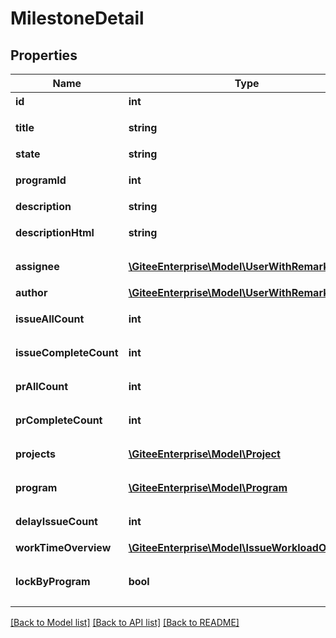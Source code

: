 # MilestoneDetail

## Properties
Name | Type | Description | Notes
------------ | ------------- | ------------- | -------------
**id** | **int** | 里程碑 ID | [optional] 
**title** | **string** | 里程碑标题名称 | [optional] 
**state** | **string** | 里程碑状态 | [optional] 
**programId** | **int** | 里程碑所属项目 ID | [optional] 
**description** | **string** | 描述 | [optional] 
**descriptionHtml** | **string** | 描述(html格式) | [optional] 
**assignee** | [**\GiteeEnterprise\Model\UserWithRemark**](UserWithRemark.md) | 里程碑负责人 | [optional] 
**author** | [**\GiteeEnterprise\Model\UserWithRemark**](UserWithRemark.md) | 里程碑作者 | [optional] 
**issueAllCount** | **int** | 里程碑issues数量 | [optional] 
**issueCompleteCount** | **int** | 里程碑完成issue数量 | [optional] 
**prAllCount** | **int** | 里程碑pr数量 | [optional] 
**prCompleteCount** | **int** | 里程碑完成pr数量 | [optional] 
**projects** | [**\GiteeEnterprise\Model\Project**](Project.md) | 里程碑关联仓库 | [optional] 
**program** | [**\GiteeEnterprise\Model\Program**](Program.md) | 里程碑关联项目 | [optional] 
**delayIssueCount** | **int** | 延期的任务数 | [optional] 
**workTimeOverview** | [**\GiteeEnterprise\Model\IssueWorkloadOverview**](IssueWorkloadOverview.md) | 工时概览 | [optional] 
**lockByProgram** | **bool** | 是否因为项目改类型而被锁定 | [optional] 

[[Back to Model list]](../../README.md#documentation-for-models) [[Back to API list]](../../README.md#documentation-for-api-endpoints) [[Back to README]](../../README.md)


